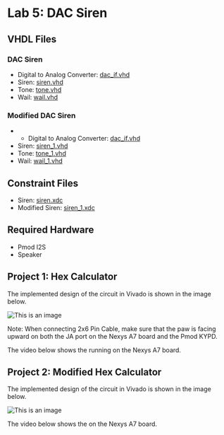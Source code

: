 # Lab 5: DAC Siren

## VHDL Files
### DAC Siren
* Digital to Analog Converter: [dac_if.vhd](./dac_if.vhd)
* Siren: [siren.vhd](./siren.vhd)
* Tone: [tone.vhd](./tone.vhd)
* Wail: [wail.vhd](./wail.vhd)
### Modified DAC Siren
* * Digital to Analog Converter: [dac_if.vhd](./dac_if.vhd)
* Siren: [siren_1.vhd](./siren_1.vhd)
* Tone: [tone_1.vhd](./tone_1.vhd)
* Wail: [wail_1.vhd](./wail_1.vhd)
## Constraint Files
* Siren: [siren.xdc](./siren.xdc)
* Modified Siren: [siren_1.xdc](./siren_1.xdc)
## Required Hardware
* Pmod I2S
* Speaker

## Project 1: Hex Calculator
The implemented design of the circuit in Vivado is shown in the image below.

![This is an image]()

Note: When connecting 2x6 Pin Cable, make sure that the paw is facing upward on both the JA port on the Nexys A7 board and the Pmod KYPD.

The video below shows the  running on the Nexys A7 board. 


## Project 2: Modified Hex Calculator
The implemented design of the circuit in Vivado is shown in the image below.

![This is an image]()

The video below shows the  on the Nexys A7 board. 
